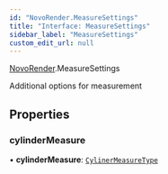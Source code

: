 ```yaml
---
id: "NovoRender.MeasureSettings"
title: "Interface: MeasureSettings"
sidebar_label: "MeasureSettings"
custom_edit_url: null
---
```


[NovoRender](../namespaces/NovoRender.md).MeasureSettings

Additional options for measurement

## Properties

### cylinderMeasure

• **cylinderMeasure**: [`CylinerMeasureType`](../namespaces/NovoRender.md#cylinermeasuretype)
